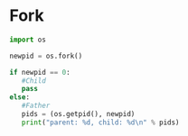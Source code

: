 <!-- TITLE: Fork -->
<!-- SUBTITLE: A quick summary of Fork -->

# Fork

```python
import os

newpid = os.fork()

if newpid == 0:
   #Child
   pass 
else:
   #Father
   pids = (os.getpid(), newpid)
   print("parent: %d, child: %d\n" % pids)
```

   